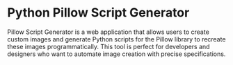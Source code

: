 # Python Pillow Script Generator

Pillow Script Generator is a web application that allows users to create custom images and generate Python scripts for the Pillow library to recreate these images programmatically. This tool is perfect for developers and designers who want to automate image creation with precise specifications.
